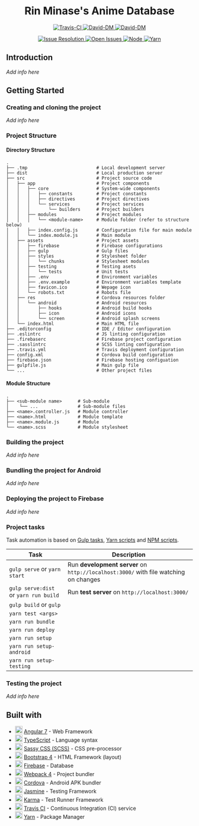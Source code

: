 <h1 align="center"> Rin Minase's Anime Database </h1>

<p align="center">
    <a href="https://travis-ci.org/RinMinase/anidb">
        <img alt="Travis-CI" src="https://img.shields.io/travis/RinMinase/anidb.svg?logo=travis">
    </a>
    <a href="https://david-dm.org/RinMinase/anidb">
        <img alt="David-DM" src="https://david-dm.org/RinMinase/anidb.svg">
    </a>
    <a href="https://david-dm.org/RinMinase/anidb">
        <img alt="David-DM" src="https://david-dm.org/RinMinase/anidb/dev-status.svg">
    </a>
</p>
<p align="center">
    <a href="http://isitmaintained.com/project/RinMinase/anidb">
        <img alt="Issue Resolution" src="http://isitmaintained.com/badge/resolution/RinMinase/anidb.svg">
    </a>
    <a href="http://isitmaintained.com/project/RinMinase/anidb">
        <img alt="Open Issues" src="http://isitmaintained.com/badge/open/RinMinase/anidb.svg">
    </a>
    <a href="https://nodejs.org">
        <img alt="Node" src="https://img.shields.io/badge/node-%5E6.14.0%20%7C%7C%20%5E8.10.0%20%7C%7C%20%3E%3D9.10.0-green.svg?logo=node.js&logoColor=white">
    </a>
    <a href="https://yarnpkg.com/">
        <img alt="Yarn" src="https://img.shields.io/badge/yarn-1.13.0-blue.svg">
    </a>
</p>

## Introduction
_Add info here_

## Getting Started

### Creating and cloning the project
_Add info here_

### Project Structure

#### Directory Structure
    .
    ├── .tmp                          # Local development server 
    ├── dist                          # Local production server
    ├── src                           # Project source code
    │   ├── app                       # Project components
    │   │   ├── core                  # System-wide components
    │   │   │   ├── constants         # Project constants
    │   │   │   ├── directives        # Project directives
    │   │   │   └── services          # Project services
    │   │   │       └── builders      # Project builders
    │   │   ├── modules               # Project modules
    │   │   │   └── <module-name>     # Module folder (refer to structure below)
    │   │   ├── index.config.js       # Configuration file for main module
    │   │   └── index.module.js       # Main module
    │   ├── assets                    # Project assets
    │   │   ├── firebase              # Firebase configurations
    │   │   ├── gulp                  # Gulp files
    │   │   ├── styles                # Stylesheet folder 
    │   │   │   └── chunks            # Stylesheet modules
    │   │   ├── testing               # Testing asets
    │   │   │   └── tests             # Unit tests
    │   │   ├── .env                  # Environment variables
    │   │   ├── .env.example          # Environment variables template
    │   │   ├── favicon.ico           # Wepage icon
    │   │   └── robots.txt            # Robots file
    │   ├── res                       # Cordova resources folder
    │   │   └── android               # Android resources
    │   │       ├── hooks             # Android build hooks
    │   │       ├── icon              # Android icons
    │   │       └── screen            # Android splash screens
    │   └── index.html                # Main HTML file
    ├── .editorconfig                 # IDE / Editor configuration
    ├── .eslintrc                     # JS linting configuration
    ├── .firebaserc                   # Firebase project configuration
    ├── .sasslintrc                   # SCSS linting configuration
    ├── .travis.yml                   # Travis deployment configuration
    ├── config.xml                    # Cordova build configuration
    ├── firebase.json                 # Firebase hosting configuation
    ├── gulpfile.js                   # Main gulp file
    └── ...                           # Other project files

#### Module Structure
    .
    ├── <sub-module name>      # Sub-module
    │    └── ...               # Sub-module files
    ├── <name>.controller.js   # Module controller
    ├── <name>.html            # Module template
    ├── <name>.module.js       # Module
    └── <name>.scss            # Module stylesheet

### Building the project
_Add info here_

### Bundling the project for Android
_Add info here_

### Deploying the project to Firebase
_Add info here_

### Project tasks

Task automation is based on [Gulp tasks](https://gulpjs.com/), [Yarn scripts](https://yarnpkg.com/lang/en/docs/cli/run/) and [NPM scripts](https://docs.npmjs.com/misc/scripts).

| Task                                  | Description                                                                                           |
| ------------------------------------- | ----------------------------------------------------------------------------------------------------- |
| `gulp serve` or `yarn start`          | Run **development server** on `http://localhost:3000/` with file watching on changes                  |
| `gulp serve:dist` or `yarn run build` | Run **test server** on `http://localhost:3000/`                                                       |
| `gulp build` or `gulp`                |                                                                                                    
| `yarn test <args>`                    |                                                                                                       |   |
| `yarn run bundle`                     |                                                                                                       |
| `yarn run deploy`                     |                                                                                                       |
| `yarn run setup`                      |                                                                                                       |
| `yarn run setup-android`              |                                                                                                       |
| `yarn run setup-testing`              |                                                                                                       |

### Testing the project
_Add info here_

## Built with
* <img width=20 height=20 src="https://angular.io/assets/images/favicons/favicon.ico"> [Angular 7](https://angular.io/) - Web Framework
* <img width=20 height=20 src="https://www.typescriptlang.org/assets/images/icons/favicon-32x32.png"> [TypeScript](https://www.typescriptlang.org/) - Language syntax
* <img width=20 height=20 src="https://sass-lang.com/favicon.ico"> [Sassy CSS (SCSS)](https://sass-lang.com/) - CSS pre-processor
* <img width=20 height=20 src="https://getbootstrap.com/favicon.ico"> [Bootstrap 4](https://getbootstrap.com/) - HTML Framework (layout)
* <img width=20 height=20 src="https://firebase.google.com/favicon.ico"> [Firebase](https://firebase.google.com/) - Database
* <img width=20 height=20 src="https://webpack.js.org/assets/favicon.ico"> [Webpack 4](https://webpack.js.org/) - Project bundler
* <img width=20 height=20 src="https://cordova.apache.org/favicon.ico"> [Cordova](https://cordova.apache.org/) - Android APK bundler
* <img width=20 height=20 src="https://jasmine.github.io/favicon.ico"> [Jasmine](https://jasmine.github.io/) - Testing Framework
* <img width=20 height=20 src="https://karma-runner.github.io/assets/img/favicon/favicon.ico"> [Karma](https://karma-runner.github.io) - Test Runner Framework
* <img width=20 height=20 src="https://travis-ci.org/images/favicon.png"> [Travis CI](https://travis-ci.org/) - Continuous Integration (CI) service
* <img width=20 height=20 src="https://yarnpkg.com/favicon.ico"> [Yarn](https://yarnpkg.com/) - Package Manager
